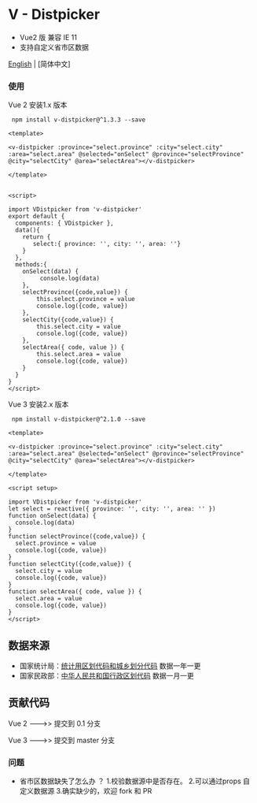
# V - Distpicker

- Vue2 版 兼容 IE 11
- 支持自定义省市区数据

[English](./README.md) | [简体中文]

 


 
### 使用

 Vue 2  安装1.x 版本

```shell
 npm install v-distpicker@^1.3.3 --save
```

```vue
<template>

<v-distpicker :province="select.province" :city="select.city" :area="select.area" @selected="onSelect" @province="selectProvince" @city="selectCity" @area="selectArea"></v-distpicker>

</template>


<script>

import VDistpicker from 'v-distpicker'
export default {
  components: { VDistpicker },
  data(){
    return {
       select:{ province: '', city: '', area: ''}
    }
  },
  methods:{
    onSelect(data) {
         console.log(data)
    },
    selectProvince({code,value}) {
        this.select.province = value
        console.log({code, value})
    },
    selectCity({code,value}) {
        this.select.city = value
        console.log({code, value})
    },
    selectArea({ code, value }) {
        this.select.area = value
        console.log({code, value})
    }
  }
}
</script>
```


 Vue 3  安装2.x 版本

```shell
 npm install v-distpicker@^2.1.0 --save
```

```vue
<template>

<v-distpicker :province="select.province" :city="select.city" :area="select.area" @selected="onSelect" @province="selectProvince" @city="selectCity" @area="selectArea"></v-distpicker>

</template>

<script setup>

import VDistpicker from 'v-distpicker'
let select = reactive({ province: '', city: '', area: '' })
function onSelect(data) {
  console.log(data)
}
function selectProvince({code,value}) {
  select.province = value
  console.log({code, value})
}
function selectCity({code,value}) {
  select.city = value
  console.log({code, value})
}
function selectArea({ code, value }) {
  select.area = value
  console.log({code, value})
}
</script>
```






## 数据来源

* 国家统计局：[统计用区划代码和城乡划分代码](http://www.stats.gov.cn/tjsj/tjbz/tjyqhdmhcxhfdm/2021/index.html) 数据一年一更
* 国家民政部：[中华人民共和国行政区划代码](http://www.mca.gov.cn/article/sj/tjbz/a/)  数据一月一更


## 贡献代码

Vue 2 --->> 提交到  0.1 分支

Vue 3 --->> 提交到  master 分支






### 问题

*   省市区数据缺失了怎么办 ？
  1.校验数据源中是否存在。
  2.可以通过props 自定义数据源 
  3.确实缺少的，欢迎 fork 和 PR 

<br>




